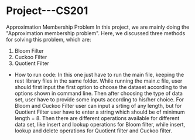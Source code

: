 # Project---CS201
Approximation Membership Problem
In this project, we are mainly doing the "Approximation membership problem". Here, we discussed three methods for solving this problem, which are:
  1. Bloom Filter
  2. Cuckoo Filter
  3. Quotient Filter

* How to run code:
 In this one just have to run the main file, keeping the rest library files in the same folder. While running the main.c file, user should first input the first option   to choose the dataset according to the options shown in command line. Then after choosing the type of data set, user have to provide some inputs according to his/her     choice. 
 For Bloom and Cuckoo Filter user can input a srting of any length, but for Quotient Filter user have to enter a string which should be of minimum length = 8. 
Then there are different operations available for different data set, like insert and lookup operations for Bloom filter, while insert, lookup and delete operations     for Quotient filter and Cuckoo filter.
